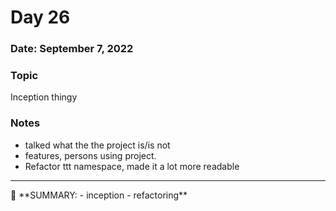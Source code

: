 # Day 26

### Date: September 7, 2022

### Topic

Inception thingy

### Notes

- talked what the the project is/is not
- features, persons using project.
- Refactor ttt namespace, made it a lot more readable

---

<aside>
📌 **SUMMARY:
- inception 
- refactoring**

</aside>